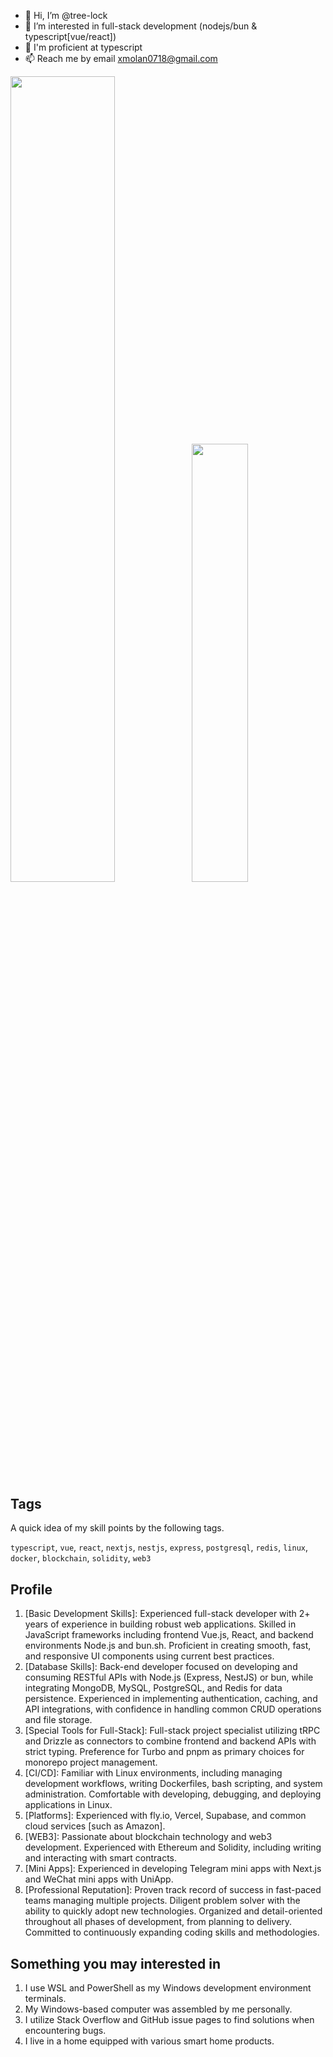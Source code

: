 - 👋 Hi, I’m @tree-lock
- 👀 I’m interested in full-stack development (nodejs/bun & typescript[vue/react])
- 🌱 I'm proficient at typescript
- 📫 Reach me by email xmolan0718@gmail.com

<img align="" width="57.5%" src="https://github-readme-stats-sigma-five.vercel.app/api?username=tree-lock&hide_title=true&hide_border=true&show_icons=true&include_all_commits=true&line_height=21&theme=vue-dark&border_radius=0" /><img align="" width="42.4%" src="https://github-readme-stats-sigma-five.vercel.app/api/top-langs/?username=tree-lock&hide_title=true&hide_border=true&layout=compact&theme=vue-dark&border_radius=0&hide=python" />

## Tags

A quick idea of my skill points by the following tags.

`typescript`, `vue`, `react`, `nextjs`, `nestjs`, `express`, `postgresql`, `redis`, `linux`, `docker`, `blockchain`, `solidity`, `web3`

## Profile

1. [Basic Development Skills]: Experienced full-stack developer with 2+ years of experience in building robust web applications. Skilled in JavaScript frameworks including frontend Vue.js, React, and backend environments Node.js and bun.sh. Proficient in creating smooth, fast, and responsive UI components using current best practices.
2. [Database Skills]: Back-end developer focused on developing and consuming RESTful APIs with Node.js (Express, NestJS) or bun, while integrating MongoDB, MySQL, PostgreSQL, and Redis for data persistence. Experienced in implementing authentication, caching, and API integrations, with confidence in handling common CRUD operations and file storage.
3. [Special Tools for Full-Stack]: Full-stack project specialist utilizing tRPC and Drizzle as connectors to combine frontend and backend APIs with strict typing. Preference for Turbo and pnpm as primary choices for monorepo project management.
4. [CI/CD]: Familiar with Linux environments, including managing development workflows, writing Dockerfiles, bash scripting, and system administration. Comfortable with developing, debugging, and deploying applications in Linux.
5. [Platforms]: Experienced with fly.io, Vercel, Supabase, and common cloud services [such as Amazon].
6. [WEB3]: Passionate about blockchain technology and web3 development. Experienced with Ethereum and Solidity, including writing and interacting with smart contracts.
7. [Mini Apps]: Experienced in developing Telegram mini apps with Next.js and WeChat mini apps with UniApp.
8. [Professional Reputation]: Proven track record of success in fast-paced teams managing multiple projects. Diligent problem solver with the ability to quickly adopt new technologies. Organized and detail-oriented throughout all phases of development, from planning to delivery. Committed to continuously expanding coding skills and methodologies.

## Something you may interested in

1. I use WSL and PowerShell as my Windows development environment terminals.
2. My Windows-based computer was assembled by me personally.
3. I utilize Stack Overflow and GitHub issue pages to find solutions when encountering bugs.
4. I live in a home equipped with various smart home products.
